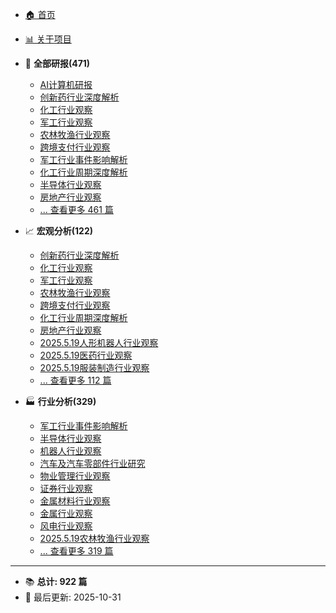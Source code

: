 <!-- 侧边栏导航 - 自动生成 -->

* [🏠 首页](README.md)
* [📊 关于项目](about.md)

* 📑 **全部研报(471)**
  * [AI计算机研报](全部研报/2025.05.13-AI计算机研报.md)
  * [创新药行业深度解析](全部研报/2025.05.13-创新药行业深度解析.md)
  * [化工行业观察](全部研报/2025.05.13-化工行业观察.md)
  * [军工行业观察](全部研报/2025.05.14-军工行业观察.md)
  * [农林牧渔行业观察](全部研报/2025.05.14-农林牧渔行业观察.md)
  * [跨境支付行业观察](全部研报/2025.05.14-跨境支付行业观察.md)
  * [军工行业事件影响解析](全部研报/2025.05.15-军工行业事件影响解析.md)
  * [化工行业周期深度解析](全部研报/2025.05.15-化工行业周期深度解析.md)
  * [半导体行业观察](全部研报/2025.05.15-半导体行业观察.md)
  * [房地产行业观察](全部研报/2025.05.15-房地产行业观察.md)
  * [... 查看更多 461 篇](全部研报/README.md)

* 📈 **宏观分析(122)**
  * [创新药行业深度解析](宏观分析/2025.05.13-创新药行业深度解析.md)
  * [化工行业观察](宏观分析/2025.05.13-化工行业观察.md)
  * [军工行业观察](宏观分析/2025.05.14-军工行业观察.md)
  * [农林牧渔行业观察](宏观分析/2025.05.14-农林牧渔行业观察.md)
  * [跨境支付行业观察](宏观分析/2025.05.14-跨境支付行业观察.md)
  * [化工行业周期深度解析](宏观分析/2025.05.15-化工行业周期深度解析.md)
  * [房地产行业观察](宏观分析/2025.05.15-房地产行业观察.md)
  * [2025.5.19人形机器人行业观察](宏观分析/2025.05.19-2025.5.19人形机器人行业观察.md)
  * [2025.5.19医药行业观察](宏观分析/2025.05.19-2025.5.19医药行业观察.md)
  * [2025.5.19服装制造行业观察](宏观分析/2025.05.19-2025.5.19服装制造行业观察.md)
  * [... 查看更多 112 篇](宏观分析/README.md)

* 🏭 **行业分析(329)**
  * [军工行业事件影响解析](行业分析/2025.05.15-军工行业事件影响解析.md)
  * [半导体行业观察](行业分析/2025.05.15-半导体行业观察.md)
  * [机器人行业观察](行业分析/2025.05.15-机器人行业观察.md)
  * [汽车及汽车零部件行业研究](行业分析/2025.05.15-汽车及汽车零部件行业研究.md)
  * [物业管理行业观察](行业分析/2025.05.15-物业管理行业观察.md)
  * [证券行业观察](行业分析/2025.05.15-证券行业观察.md)
  * [金属材料行业观察](行业分析/2025.05.15-金属材料行业观察.md)
  * [金属行业观察](行业分析/2025.05.15-金属行业观察.md)
  * [风电行业观察](行业分析/2025.05.15-风电行业观察.md)
  * [2025.5.19农林牧渔行业观察](行业分析/2025.05.19-2025.5.19农林牧渔行业观察.md)
  * [... 查看更多 319 篇](行业分析/README.md)

---

* 📚 **总计: 922 篇**
* 🔄 最后更新: 2025-10-31
